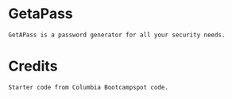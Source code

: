 # GetaPass

    GetAPass is a password generator for all your security needs.

# Credits

    Starter code from Columbia Bootcampspot code.

